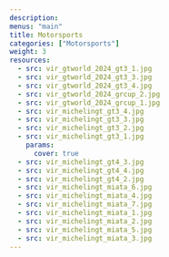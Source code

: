 ```yaml
---
description: 
menus: "main"
title: Motorsports
categories: ["Motorsports"]
weight: 3
resources:
  - src: vir_gtworld_2024_gt3_1.jpg
  - src: vir_gtworld_2024_gt3_3.jpg
  - src: vir_gtworld_2024_gt3_4.jpg
  - src: vir_gtworld_2024_grcup_2.jpg
  - src: vir_gtworld_2024_grcup_1.jpg
  - src: vir_michelingt_gt3_4.jpg
  - src: vir_michelingt_gt3_3.jpg
  - src: vir_michelingt_gt3_2.jpg
  - src: vir_michelingt_gt3_1.jpg
    params:
      cover: true
  - src: vir_michelingt_gt4_3.jpg
  - src: vir_michelingt_gt4_4.jpg
  - src: vir_michelingt_gt4_2.jpg
  - src: vir_michelingt_miata_6.jpg
  - src: vir_michelingt_miata_4.jpg
  - src: vir_michelingt_miata_7.jpg
  - src: vir_michelingt_miata_1.jpg
  - src: vir_michelingt_miata_2.jpg
  - src: vir_michelingt_miata_5.jpg
  - src: vir_michelingt_miata_3.jpg
---
```


